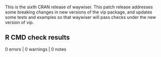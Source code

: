 This is the sixth CRAN release of waywiser. This patch release addresses
some breaking changes in new versions of the vip package, and updates some tests 
and examples so that waywiser will pass checks under the new version of vip.

## R CMD check results

0 errors | 0 warnings | 0 notes
